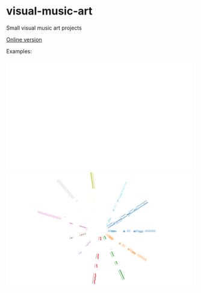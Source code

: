 # visual-music-art

Small visual music art projects

[Online version](https://fheyen.github.io/visual-music-art/)

Examples:

![noteflake](examples/noteflake.png)
![miditracks](examples/miditracks.png)
